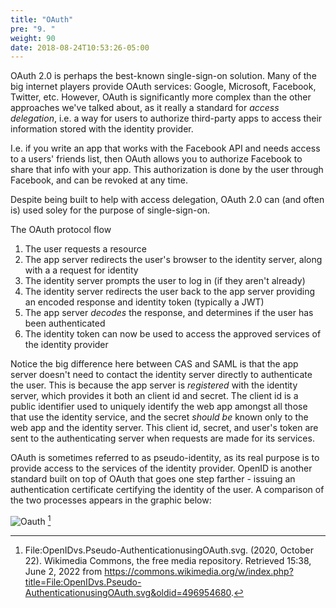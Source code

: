 ```yaml
---
title: "OAuth"
pre: "9. "
weight: 90
date: 2018-08-24T10:53:26-05:00
---
```


OAuth 2.0 is perhaps the best-known single-sign-on solution.  Many of the big internet players provide OAuth services: Google, Microsoft, Facebook, Twitter, etc.  However, OAuth is significantly more complex than the other approaches we've talked about, as it really a standard for _access delegation_, i.e. a way for users to authorize third-party apps to access their information stored with the identity provider.  

I.e. if you write an app that works with the Facebook API and needs access to a users' friends list, then OAuth allows you to authorize Facebook to share that info with your app.  This authorization is done by the user through Facebook, and can be revoked at any time.  

Despite being built to help with access delegation, OAuth 2.0 can (and often is) used soley for the purpose of single-sign-on.

The OAuth protocol flow 

1. The user requests a resource
2. The app server redirects the user's browser to the identity server, along with a a request for identity
3. The identity server prompts the user to log in (if they aren't already)
4. The identity server redirects the user back to the app server providing an encoded response and identity token (typically a JWT)
5. The app server _decodes_ the response, and determines if the user has been authenticated 
6. The identity token can now be used to access the approved services of the identity provider

Notice the big difference here between CAS and SAML is that the app server doesn't need to contact the identity server directly to authenticate the user.  This is because the app server is _registered_ with the identity server, which provides it both an client id and secret.  The client id is a public identifier used to uniquely identify the web app amongst all those that use the identity service, and the secret *should be* known only to the web app and the identity server.  This client id, secret, and user's token are sent to the authenticating server when requests are made for its services.

OAuth is sometimes referred to as pseudo-identity, as its real purpose is to provide access to the services of the identity provider.  OpenID is another standard built on top of OAuth that goes one step farther - issuing an authentication certificate certifying the identity of the user.  A comparison of the two processes appears in the graphic below:

<img src="https://upload.wikimedia.org/wikipedia/commons/3/32/OpenIDvs.Pseudo-AuthenticationusingOAuth.svg" alt="Oauth"/> [^1]

[^1]: File:OpenIDvs.Pseudo-AuthenticationusingOAuth.svg. (2020, October 22). Wikimedia Commons, the free media repository. Retrieved 15:38, June 2, 2022 from https://commons.wikimedia.org/w/index.php?title=File:OpenIDvs.Pseudo-AuthenticationusingOAuth.svg&oldid=496954680.

